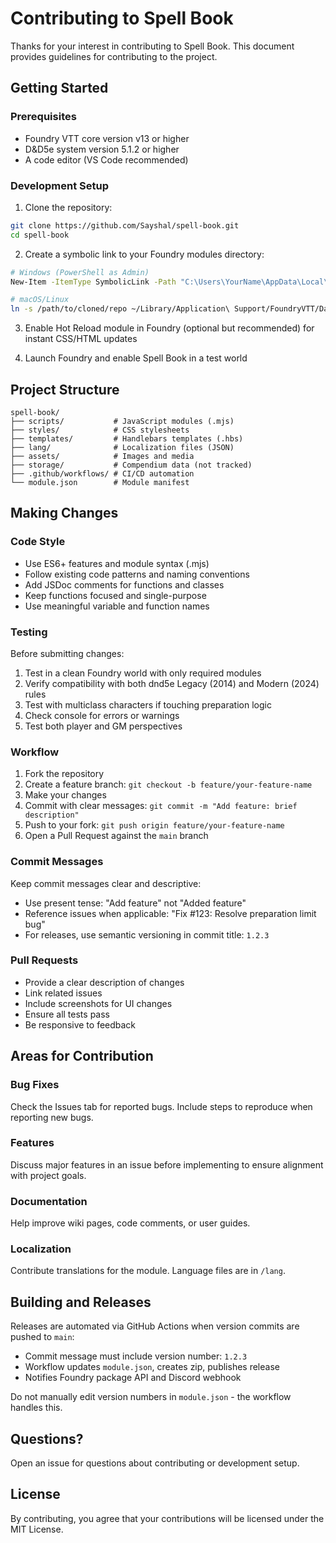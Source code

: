 # Contributing to Spell Book

Thanks for your interest in contributing to Spell Book. This document provides guidelines for contributing to the project.

## Getting Started

### Prerequisites

- Foundry VTT core version v13 or higher
- D&D5e system version 5.1.2 or higher
- A code editor (VS Code recommended)

### Development Setup

1. Clone the repository:

```bash
git clone https://github.com/Sayshal/spell-book.git
cd spell-book
```

2. Create a symbolic link to your Foundry modules directory:

```bash
# Windows (PowerShell as Admin)
New-Item -ItemType SymbolicLink -Path "C:\Users\YourName\AppData\Local\FoundryVTT\Data\modules\spell-book" -Target "path\to\cloned\repo"

# macOS/Linux
ln -s /path/to/cloned/repo ~/Library/Application\ Support/FoundryVTT/Data/modules/spell-book
```

3. Enable Hot Reload module in Foundry (optional but recommended) for instant CSS/HTML updates

4. Launch Foundry and enable Spell Book in a test world

## Project Structure

```text
spell-book/
├── scripts/           # JavaScript modules (.mjs)
├── styles/            # CSS stylesheets
├── templates/         # Handlebars templates (.hbs)
├── lang/              # Localization files (JSON)
├── assets/            # Images and media
├── storage/           # Compendium data (not tracked)
├── .github/workflows/ # CI/CD automation
└── module.json        # Module manifest
```

## Making Changes

### Code Style

- Use ES6+ features and module syntax (.mjs)
- Follow existing code patterns and naming conventions
- Add JSDoc comments for functions and classes
- Keep functions focused and single-purpose
- Use meaningful variable and function names

### Testing

Before submitting changes:

1. Test in a clean Foundry world with only required modules
2. Verify compatibility with both dnd5e Legacy (2014) and Modern (2024) rules
3. Test with multiclass characters if touching preparation logic
4. Check console for errors or warnings
5. Test both player and GM perspectives

### Workflow

1. Fork the repository
2. Create a feature branch: `git checkout -b feature/your-feature-name`
3. Make your changes
4. Commit with clear messages: `git commit -m "Add feature: brief description"`
5. Push to your fork: `git push origin feature/your-feature-name`
6. Open a Pull Request against the `main` branch

### Commit Messages

Keep commit messages clear and descriptive:

- Use present tense: "Add feature" not "Added feature"
- Reference issues when applicable: "Fix #123: Resolve preparation limit bug"
- For releases, use semantic versioning in commit title: `1.2.3`

### Pull Requests

- Provide a clear description of changes
- Link related issues
- Include screenshots for UI changes
- Ensure all tests pass
- Be responsive to feedback

## Areas for Contribution

### Bug Fixes

Check the Issues tab for reported bugs. Include steps to reproduce when reporting new bugs.

### Features

Discuss major features in an issue before implementing to ensure alignment with project goals.

### Documentation

Help improve wiki pages, code comments, or user guides.

### Localization

Contribute translations for the module. Language files are in `/lang`.

## Building and Releases

Releases are automated via GitHub Actions when version commits are pushed to `main`:

- Commit message must include version number: `1.2.3`
- Workflow updates `module.json`, creates zip, publishes release
- Notifies Foundry package API and Discord webhook

Do not manually edit version numbers in `module.json` - the workflow handles this.

## Questions?

Open an issue for questions about contributing or development setup.

## License

By contributing, you agree that your contributions will be licensed under the MIT License.
